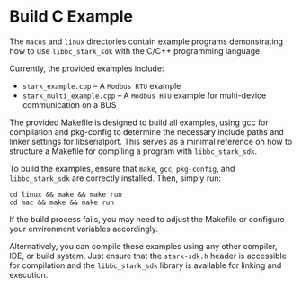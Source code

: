 # Build C Example

The `macos` and `linux` directories contain example programs demonstrating how to use `libbc_stark_sdk` with the C/C++ programming language.

Currently, the provided examples include:

- `stark_example.cpp` – A `Modbus RTU` example
- `stark_multi_example.cpp` – A `Modbus RTU` example for multi-device communication on a BUS

The provided Makefile is designed to build all examples, using gcc for compilation and pkg-config to determine the necessary include paths and linker settings for libserialport. This serves as a minimal reference on how to structure a Makefile for compiling a program with `libbc_stark_sdk`.

To build the examples, ensure that `make`, `gcc`, `pkg-config`, and `libbc_stark_sdk` are correctly installed. Then, simply run:

```shell
cd linux && make && make run
cd mac && make && make run
```

If the build process fails, you may need to adjust the Makefile or configure your environment variables accordingly.

Alternatively, you can compile these examples using any other compiler, IDE, or build system. Just ensure that the `stark-sdk.h` header is accessible for compilation and the `libbc_stark_sdk` library is available for linking and execution.
